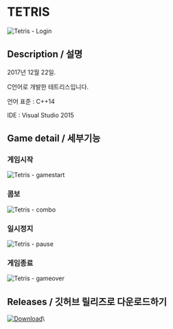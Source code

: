 # TETRIS

![Tetris - Login](https://user-images.githubusercontent.com/31683152/144607995-5121558d-b6d8-44a7-a9df-79b0bedb3c2a.gif)

## Description / 설명

2017년 12월 22일.

C언어로 개발한 테트리스입니다.

언어 표준 : C++14

IDE : Visual Studio 2015


## Game detail / 세부기능

### 게임시작

![Tetris - gamestart](https://user-images.githubusercontent.com/31683152/144607936-600bd819-e1d1-483a-ae84-da05e5722e27.gif)

### 콤보

![Tetris - combo](https://user-images.githubusercontent.com/31683152/144607950-1429ea4c-1a4c-4e54-9d6e-c0c8622f5320.gif)

### 일시정지

![Tetris - pause](https://user-images.githubusercontent.com/31683152/144607963-12c61264-4656-468d-8ac1-bdfb7bedb1d1.gif)

### 게임종료

![Tetris - gameover](https://user-images.githubusercontent.com/31683152/144607971-40966439-4660-4f61-bf5c-8af6662659fb.gif)


## Releases / 깃허브 릴리즈로 다운로드하기

[![Download](https://img.shields.io/github/v/release/DiligentP/Tetris?color=ffd700\&include\_prereleases\&label=DOWNLOAD%20RELEASE\&logo=github\&logoColor=green\&style=for-the-badge)](https://github.com/DiligentP/Tetris/releases)\
